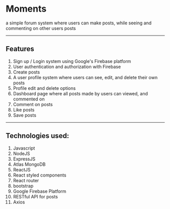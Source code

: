 # Moments
a simple forum system where users can make posts, while seeing and commenting on other users posts

***
## Features

1. Sign up / Login system using Google's Firebase platform
1. User authentication and authorization with Firebase
1. Create posts
1. A user profile system where users can see, edit, and delete their own posts
1. Profile edit and delete options
1. Dashboard page where all posts made by users can viewed, and commented on
1. Comment on posts
1. Like posts
1. Save posts

***
## Technologies used:
1. Javascript
1. NodeJS
1. ExpressJS
1. Atlas MongoDB
1. ReactJS
1. React styled components
1. React router
1. bootstrap
1. Google Firebase Platform
1. RESTful API for posts
1. Axios
